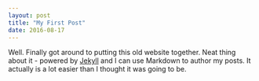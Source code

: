 ```yaml
---
layout: post
title: "My First Post"
date: 2016-08-17
---
```


Well. Finally got around to putting this old website together. Neat thing about it - powered by [Jekyll](http://jekyllrb.com) and I can 
use Markdown to author my posts. It actually is a lot easier than I thought it was going to be.
